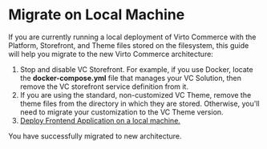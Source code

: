 # Migrate on Local Machine

If you are currently running a local deployment of Virto Commerce with the Platform, Storefront, and Theme files stored on the filesystem, this guide will help you migrate to the new Virto Commerce architecture:

1. Stop and disable VC Storefront. For example, if you use Docker, locate the **docker-compose.yml** file that manages your VC Solution, then remove the VC storefront service definition from it.
1. If you are using the standard, non-customized VC Theme, remove the theme files from the directory in which they are stored. Otherwise, you'll need to migrate your customization to the VC Theme version.
1. [Deploy Frontend Application on a local machine.](deployment.md#frontend-application-deployment)

You have successfully migrated to new architecture.

